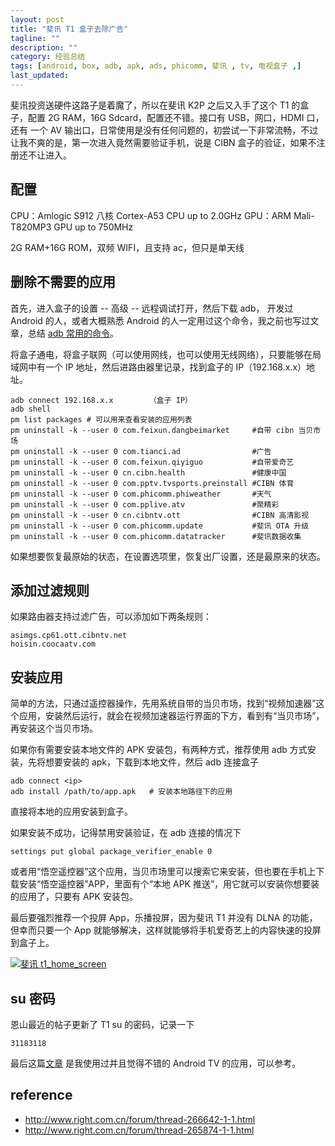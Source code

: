 ```yaml
---
layout: post
title: "斐讯 T1 盒子去除广告"
tagline: ""
description: ""
category: 经验总结
tags: [android, box, adb, apk, ads, phicomm, 斐讯 , tv, 电视盒子 ,]
last_updated:
---
```


斐讯投资送硬件这路子是着魔了，所以在斐讯 K2P 之后又入手了这个 T1 的盒子，配置 2G RAM，16G Sdcard，配置还不错。接口有 USB，网口，HDMI 口，还有 一个 AV 输出口，日常使用是没有任何问题的，初尝试一下非常流畅，不过让我不爽的是，第一次进入竟然需要验证手机，说是 CIBN 盒子的验证，如果不注册还不让进入。

## 配置

CPU：Amlogic S912 八核 Cortex-A53 CPU up to 2.0GHz
GPU：ARM Mali-T820MP3 GPU up to 750MHz

2G RAM+16G ROM，双频 WIFI，且支持 ac，但只是单天线

## 删除不需要的应用

首先，进入盒子的设置 -- 高级 -- 远程调试打开，然后下载 adb， 开发过 Android 的人，或者大概熟悉 Android 的人一定用过这个命令，我之前也写过文章，总结 [adb 常用的命令](/post/2016/09/useful-adb-command.html)。

将盒子通电，将盒子联网（可以使用网线，也可以使用无线网络），只要能够在局域网中有一个 IP 地址，然后进路由器里记录，找到盒子的 IP（192.168.x.x）地址。

    adb connect 192.168.x.x        （盒子 IP）
    adb shell
    pm list packages # 可以用来查看安装的应用列表
    pm uninstall -k --user 0 com.feixun.dangbeimarket     #自带 cibn 当贝市场
    pm uninstall -k --user 0 com.tianci.ad                #广告
    pm uninstall -k --user 0 com.feixun.qiyiguo           #自带爱奇艺
    pm uninstall -k --user 0 cn.cibn.health               #健康中国
    pm uninstall -k --user 0 com.pptv.tvsports.preinstall #CIBN 体育
    pm uninstall -k --user 0 com.phicomm.phiweather       #天气
    pm uninstall -k --user 0 com.pplive.atv               #聚精彩
    pm uninstall -k --user 0 cn.cibntv.ott                #CIBN 高清影视
    pm uninstall -k --user 0 com.phicomm.update           #斐讯 OTA 升级
    pm uninstall -k --user 0 com.phicomm.datatracker      #斐讯数据收集

如果想要恢复最原始的状态，在设置选项里，恢复出厂设置，还是最原来的状态。

## 添加过滤规则
如果路由器支持过滤广告，可以添加如下两条规则：

    asimgs.cp61.ott.cibntv.net
    hoisin.coocaatv.com

## 安装应用
简单的方法，只通过遥控器操作，先用系统自带的当贝市场，找到“视频加速器”这个应用，安装然后运行，就会在视频加速器运行界面的下方，看到有“当贝市场”，再安装这个当贝市场。

如果你有需要安装本地文件的 APK 安装包，有两种方式，推荐使用 adb 方式安装，先将想要安装的 apk，下载到本地文件，然后 adb 连接盒子

    adb connect <ip>
    adb install /path/to/app.apk   # 安装本地路径下的应用

直接将本地的应用安装到盒子。

如果安装不成功，记得禁用安装验证，在 adb 连接的情况下

    settings put global package_verifier_enable 0

或者用“悟空遥控器”这个应用，当贝市场里可以搜索它来安装，但也要在手机上下载安装“悟空遥控器”APP，里面有个“本地 APK 推送”，用它就可以安装你想要装的应用了，只要有 APK 安装包。

最后要强烈推荐一个投屏 App，乐播投屏，因为斐讯 T1 并没有 DLNA 的功能，但幸而只要一个 App 就能够解决，这样就能够将手机爱奇艺上的内容快速的投屏到盒子上。

<a data-flickr-embed="true"  href="https://www.flickr.com/gp/einverne/482WA9" title="斐讯 t1_home_screen"><img src="https://farm1.staticflickr.com/863/41398286542_f6c19fcd83_z.jpg" alt="斐讯 t1_home_screen"></a><script async src="//embedr.flickr.com/assets/client-code.js" charset="utf-8"></script>

## su 密码
恩山最近的帖子更新了 T1 su 的密码，记录一下

    31183118

最后这篇[文章](/post/2018/01/android-tv-applications.html) 是我使用过并且觉得不错的 Android TV 的应用，可以参考。

## reference

- <http://www.right.com.cn/forum/thread-266642-1-1.html>
- <http://www.right.com.cn/forum/thread-265874-1-1.html>
